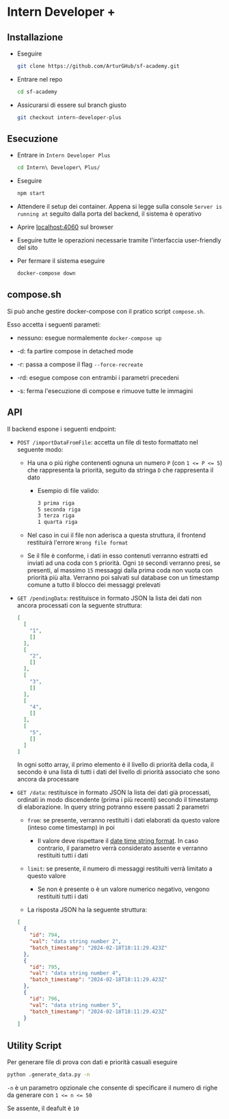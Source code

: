# Intern Developer +

## Installazione

- Eseguire 
  
  ```bash
  git clone https://github.com/ArturGHub/sf-academy.git
  ```

- Entrare nel repo

  ```bash
  cd sf-academy
  ```

- Assicurarsi di essere sul branch giusto

  ```bash
  git checkout intern-developer-plus
  ```

## Esecuzione

- Entrare in `Intern Developer Plus`
  
  ```bash
  cd Intern\ Developer\ Plus/
  ```

- Eseguire
  
  ```bash
  npm start
  ```

- Attendere il setup dei container. Appena si legge sulla console `Server is running at` seguito dalla porta del backend, il sistema è operativo

- Aprire [localhost:4060](http://localhost:4060) sul browser

- Eseguire tutte le operazioni necessarie tramite l'interfaccia user-friendly del sito

- Per fermare il sistema eseguire 
  
  ```bash
  docker-compose down
  ```

## compose.sh

Si può anche gestire docker-compose con il pratico script `compose.sh`.

Esso accetta i seguenti parameti:

- nessuno: esegue normalemente `docker-compose up`

- -d: fa partire compose in detached mode

- -r: passa a compose il flag `--force-recreate`

- -rd: esegue compose con entrambi i parametri precedeni

- -s: ferma l'esecuzione di compose e rimuove tutte le immagini

## API

Il backend espone i seguenti endpoint:

- `POST /importDataFromFile`: accetta un file di testo formattato nel seguente modo:
  
  - Ha una o piú righe contenenti ognuna un numero `P` (con `1 <= P <= 5`) che rappresenta la priorità, seguito da stringa `D` che rappresenta il dato
    
    - Esempio di file valido:
    
      ```txt
      3 prima riga
      5 seconda riga
      3 terza riga
      1 quarta riga
      ```

  - Nel caso in cui il file non aderisca a questa struttura, il frontend restituirà   l'errore `Wrong file format`
  
  - Se il file è conforme, i dati in esso contenuti verranno estratti ed inviati ad una coda con `5` priorità. Ogni `10` secondi verranno presi, se presenti, al massimo `15` messaggi  dalla prima coda non vuota con priorità più alta. Verranno poi salvati sul database con un timestamp comune a tutto il blocco dei messaggi prelevati

- `GET /pendingData`: restituisce in formato JSON la lista dei dati non ancora processati con la seguente struttura:

  ```json
  [
    [
      "1",
      []
    ],
    [
      "2",
      []
    ],
    [
      "3",
      []
    ],
    [
      "4",
      []
    ],
    [
      "5",
      []
    ]
  ]
  ```

  In ogni sotto array, il primo elemento è il livello di priorità della coda, il secondo è una lista di tutti i dati del livello di priorità associato che sono ancora da processare 

- `GET /data`: restituisce in formato JSON la lista dei dati già processati, ordinati in modo discendente (prima i più recenti) secondo il timestamp di elaborazione. In query string potranno essere passati 2 parametri

  - `from`: se presente, verranno restituiti i dati elaborati da questo valore (inteso come timestamp) in poi

    - Il valore deve rispettare il [date time string format](https://tc39.es/ecma262/multipage/numbers-and-dates.html#sec-date-time-string-format). In caso contrario, il parametro verrà considerato assente e verranno restituiti tutti i dati

  - `limit`: se presente, il numero di messaggi restituiti verrà limitato a questo valore

    - Se non è presente o è un valore numerico negativo, vengono restituiti tutti i dati

    

  - La risposta JSON ha la seguente struttura:

  ```json
  [
    {
      "id": 794,
      "val": "data string number 2",
      "batch_timestamp": "2024-02-18T18:11:29.423Z"
    },
    {
      "id": 795,
      "val": "data string number 4",
      "batch_timestamp": "2024-02-18T18:11:29.423Z"
    },
    {
      "id": 796,
      "val": "data string number 5",
      "batch_timestamp": "2024-02-18T18:11:29.423Z"
    }
  ]
  ```


## Utility Script

Per generare file di prova con dati e priorità casuali eseguire

```bash
python .generate_data.py -n
```

`-n` è un parametro opzionale che consente di specificare il numero di righe da generare con `1 <= n <= 50`

Se assente, il deafult è `10`